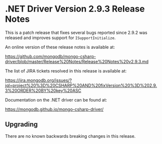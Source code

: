 # .NET Driver Version 2.9.3 Release Notes

This is a patch release that fixes several bugs reported since 2.9.2 was released and improves support for `ISupportInitialize`.

An online version of these release notes is available at:

https://github.com/mongodb/mongo-csharp-driver/blob/master/Release%20Notes/Release%20Notes%20v2.9.3.md

The list of JIRA tickets resolved in this release is available at:

https://jira.mongodb.org/issues/?jql=project%20%3D%20CSHARP%20AND%20fixVersion%20%3D%202.9.3%20ORDER%20BY%20key%20ASC


Documentation on the .NET driver can be found at:

https://mongodb.github.io/mongo-csharp-driver/

## Upgrading

There are no known backwards breaking changes in this release.
